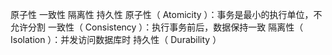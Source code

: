 原子性 一致性 隔离性 持久性
原子性（ Atomicity ）：事务是最小的执行单位，不允许分割
一致性（ Consistency ）：执行事务前后，数据保持一致
隔离性（ Isolation ）：并发访问数据库时
持久性（ Durability ）
